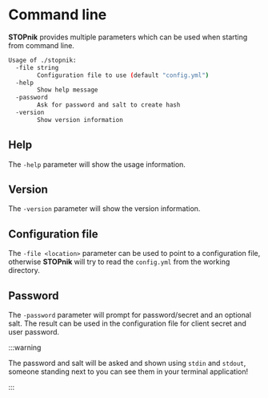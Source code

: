 # Command line

**STOPnik** provides multiple parameters which can be used when starting from command line.

```bash
Usage of ./stopnik:
  -file string
        Configuration file to use (default "config.yml")
  -help
        Show help message
  -password
        Ask for password and salt to create hash
  -version
        Show version information

```

## Help

The `-help` parameter will show the usage information.

## Version

The `-version` parameter will show the version information.

## Configuration file

The `-file <location>` parameter can be used to point to a configuration file,
otherwise **STOPnik** will try to read the `config.yml` from the working directory.

## Password

The `-password` parameter will prompt for password/secret and an optional salt.
The result can be used in the configuration file for client secret and user password.

:::warning

The password and salt will be asked and shown using `stdin` and `stdout`,
someone standing next to you can see them in your terminal application!

:::